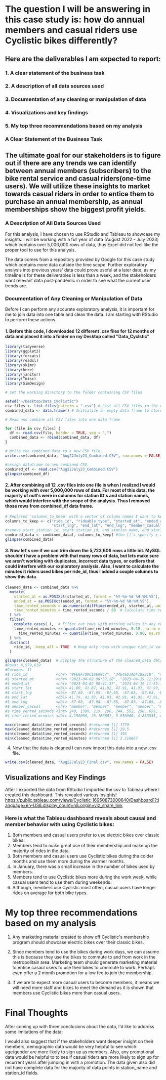 # The question I will be answering in this case study is: how do annual members and casual riders use Cyclistic bikes differently?

## Here are the deliverables I am expected to report:
### 1. A clear statement of the business task
### 2. A description of all data sources used
### 3. Documentation of any cleaning or manipulation of data
### 4. Visualizations and key findings
### 5. My top three recommendations based on my analysis

### A Clear Statement of the Business Task

## The ultimate goal for our stakeholders is to figure out if there are any trends we can identify between annual members (subscribers) to the bike rental service and casual riders(one-time users). We will utilize these insights to market towards casual riders in order to entice them to purchase an annual membership, as annual memberships show the biggest profit yields.

### A Description of All Data Sources Used

For this analysis, I have chosen to use RStudio and Tableau to showcase my insights. I will be working with a full year of data (August 2022 - July 2023) which contains over 5,000,000 rows of data, thus Excel did not feel like the proper tool to use for this analysis. 

The data comes from a repository provided by Google for this case study which contains more data outside the time scope. Further exploratory analysis into previous years' data could prove useful at a later date, as my timeline is for these deliverables is less than a week, and the stakeholders want relevant data post-pandemic in order to see what the current user trends are.

### Documentation of Any Cleaning or Manipulation of Data

Before I can perform any accurate exploratory analysis, it is important for me to join data into one table and clean the data. I am starting with RStudio to perform these actions.

#### 1. Before this code, I downloaded 12 different .csv files for 12 months of data and placed it into a folder on my Desktop called "Data_Cyclstic"

```R
library(tidyverse)
library(ggplot2)
library(forcats)
library(readxl)
library(skimr)
library(here)
library(janitor)
library(Tmisc)
library(SimDesign)

# Set the working directory to the folder containing CSV files

setwd("~/Desktop/Data_Cyclistic")
csv_files <- list.files(pattern = ".csv") # List all CSV files in the directory
combined_data <- data.frame() # Initialize an empty data frame to store the combined data

# Read and combine all CSV files into one data frame

for (file in csv_files) {
  df <- read.csv(file, header = TRUE, sep = ",")
  combined_data <- rbind(combined_data, df)
}

# Write the combined data to a new CSV file.
write.csv(combined_data, "Aug22July23_Combined.CSV", row.names = FALSE)

#assign dataframe to new combined CSV.
combined_df <- read.csv("Aug22July23_Combined.CSV")
glimpse(combined_df)
```

#### 2. After combining all 12 .csv files into one file is when I realized I would be working with over 5,000,000 rows of data. For most of this data, the majority of null's were in columns for station ID's and station names, which would interfere with the scope of the analysis. Thus I removed those rows from combined_df data frame.

```R
# Replaced 'columns_to_keep' with a vector of column names I want to keep.
columns_to_keep <- c("ride_id", "rideable_type", "started_at", "ended_at" , "start_lat", 
                     "start_lng", "end_lat", "end_lng", "member_casual") 
#remove start_station_id, start_station_id, end_station_name, end_station_id columns due to too many nulls.
combined_data <- combined_data[, columns_to_keep] #the []'s specify x and y axis variables to keep. We are keeping all x variables for integrity.
glimpse(combined_data)
```

#### 3. Now let's see if we can trim down the 5,723,606 rows a little bit. MySQL shouldn't have a problem with that many rows of data, but lets make sure we aren't working with duplicates, incorrect data types, or outliers that could interfere with our exploratory analysis. Also, I want to calculate the minutes it riders used bikes per ride_id, thus I added a couple columns to show this data.

```R
cleaned_data <- combined_data %>%
  mutate(
    started_at = as.POSIXct(started_at, format = "%Y-%m-%d %H:%M:%S"),  # Convert started_at to POSIXct
    ended_at = as.POSIXct(ended_at, format = "%Y-%m-%d %H:%M:%S"),      # Convert ended_at to POSIXct
    time_rented_seconds = as.numeric(difftime(ended_at, started_at, units = "secs")),  # Calculate time rented in seconds
    time_rented_minutes = time_rented_seconds / 60  # Calculate time rented in minutes
  ) %>% 
  filter(
    complete.cases(.),  # Filter out rows with missing values in any column
    time_rented_minutes >= quantile(time_rented_minutes, 0.10, na.rm = TRUE) &  # Filter based on 10th percentile
      time_rented_minutes <= quantile(time_rented_minutes, 0.90, na.rm = TRUE)   # Filter based on 90th percentile
  ) %>%
  distinct(
    ride_id, .keep_all = TRUE  # Keep only rows with unique ride_id values while preserving all columns
  )

glimpse(cleaned_data)  # Display the structure of the cleaned_data data frame
#Rows: 4,579,819
#Columns: 11
#$ ride_id             <chr> "8FE8F7D9C10E88C7", "34E4ED3ADF1D821B", "40759916B…
#$ started_at          <chr> "2023-04-02 08:37:28", "2023-04-19 11:29:02", "202…
#$ ended_at            <chr> "2023-04-02 08:41:37", "2023-04-19 11:52:12", "202…
#$ start_lat           <dbl> 41.80, 41.87, 41.92, 41.91, 41.91, 41.93, 42.00, 4…
#$ start_lng           <dbl> -87.60, -87.65, -87.65, -87.65, -87.63, -87.66, -8…
#$ end_lat             <dbl> 41.79, 41.93, 41.91, 41.91, 41.92, 41.91, 41.99, 4…
#$ end_lng             <dbl> -87.60, -87.68, -87.65, -87.63, -87.65, -87.65, -8…
#$ member_casual       <chr> "member", "member", "member", "member", "member", …
#$ time_rented_seconds <int> 249, 1390, 219, 290, 244, 552, 298, 659, 1204, 639…
#$ time_rented_minutes <dbl> 4.150000, 23.166667, 3.650000, 4.833333, 4.066667,…

max(cleaned_data$time_rented_seconds) #returned [1] 1770
max(cleaned_data$time_rented_minutes) #returned [1] 29.5
min(cleaned_data$time_rented_seconds) #returned [1] 193
min(cleaned_data$time_rented_minutes) #returned [1] 3.216667
```

4. Now that the data is cleaned I can now import this data into a new .csv file.
```R
write.csv(cleaned_data, "Aug22July23_Final.csv", row.names = FALSE)
```

## Visualizations and Key Findings

After I exported the data from RStudio I imported the csv to Tableau where I created this dashboard. This revealed various insights! https://public.tableau.com/views/Cyclistic_16950873000640/Dashboard1?:language=en-US&:display_count=n&:origin=viz_share_link

### Here is what the Tableau dashboard reveals about causal and member behavior with using Cyclistic bikes:

1. Both members and casual users prefer to use electric bikes over classic bikes.
2. Members tend to make great use of their membership and make up the majority of rides in the data.
3. Both members and casual users use Cyclistic bikes during the colder months and use them more during the warmer months.
4. In January, there was a small increase in the number of bikes used by members.
5. Members tend to use Cyclistic bikes more during the work week, while casual users tend to use them during weekends.
6. Although, members use Cyclistic most often, casual users have longer rides on average for both bike types.

# My top three recommendations based on my analysis

1. Any marketing material created to show off Cyclistic's membership program should showcase electric bikes over their classic bikes.

2. Since members tend to use the bikes during work days, we can assume this is because they use the bikes to commute to and from work in the metropolitain area. Marketing team should generate marketing material to entice casaul users to use their bikes to commute to work. Perhaps even offer a 2 month promotion for a low fee to join the membership.

3. If we are to expect more casual users to become members, it means we will need more staff and bikes to meet the demand as it is shown that members use Cyclistic bikes more than casual users.

# Final Thoughts

After coming up with three conclusions about the data, I'd like to address some limitations of the data:

I would also suggest that if the stakeholders want deeper insight on their members, demographic data would be very helpful to see which age/gender are more likely to sign up as members.
Also, any promotional data would be helpful to to see if casual riders are more likely to sign up for recurrent years after jumping in with a promotion.
The data given also did not have complete data for the majority of data points in station_name and station_id fields.
